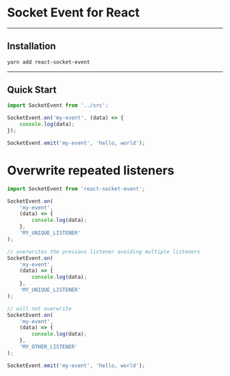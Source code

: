 # Socket Event for React

---

## Installation

```bash
yarn add react-socket-event
```

---

## Quick Start

```js
import SocketEvent from '../src';

SocketEvent.on('my-event', (data) => {
    console.log(data);
});

SocketEvent.emit('my-event', 'hello, world');
```

# Overwrite repeated listeners

```js
import SocketEvent from 'react-socket-event';

SocketEvent.on(
    'my-event',
    (data) => {
        console.log(data);
    },
    'MY_UNIQUE_LISTENER'
);

// overwrites the previous listener avoiding multiple listeners
SocketEvent.on(
    'my-event',
    (data) => {
        console.log(data);
    },
    'MY_UNIQUE_LISTENER'
);

// will not overwrite
SocketEvent.on(
    'my-event',
    (data) => {
        console.log(data);
    },
    'MY_OTHER_LISTENER'
);

SocketEvent.emit('my-event', 'hello, world');
```
